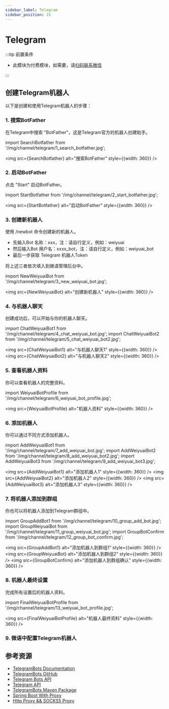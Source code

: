 ```yaml
---
sidebar_label: Telegram
sidebar_position: 15
---
```


# Telegram

:::tip 前置条件

- 此模块为付费模块，如需要，请[扫码联系微信](/img/wechat.png)

:::

## 创建Telegram机器人

以下是创建和使用Telegram机器人的步骤：

### 1. 搜索BotFather

在Telegram中搜索 "BotFather"，这是Telegram官方的机器人创建助手。

import SearchBotfather from '/img/channel/telegram/1_search_botfather.jpg';

<img src={SearchBotfather} alt="搜索BotFather" style={{width: 360}} />

### 2. 启动BotFather

点击 "Start" 启动BotFather。

import StartBotfather from '/img/channel/telegram/2_start_botfather.jpg';

<img src={StartBotfather} alt="启动BotFather" style={{width: 360}} />

### 3. 创建新机器人

使用 /newbot 命令创建新的机器人。

- 先输入Bot 名称：xxx，注：请自行定义，例如：weiyuai
- 然后输入Bot 用户名：xxxx_bot，注：请自行定义，例如：weiyuai_bot
- 最后一步获取 Telegram 机器人Token

将上述三者依次填入到微语管理后台中。

import NewWeiyuaiBot from '/img/channel/telegram/3_new_weiyuai_bot.jpg';

<img src={NewWeiyuaiBot} alt="创建新机器人" style={{width: 360}} />

### 4. 与机器人聊天

创建成功后，可以开始与你的机器人聊天。

import ChatWeiyuaiBot1 from '/img/channel/telegram/4_chat_weiyuai_bot.jpg';
import ChatWeiyuaiBot2 from '/img/channel/telegram/5_chat_weiyuai_bot2.jpg';

<img src={ChatWeiyuaiBot1} alt="与机器人聊天1" style={{width: 360}} />
<img src={ChatWeiyuaiBot2} alt="与机器人聊天2" style={{width: 360}} />

### 5. 查看机器人资料

你可以查看机器人的完整资料。

import WeiyuaiBotProfile from '/img/channel/telegram/6_weiyuai_bot_profile.jpg';

<img src={WeiyuaiBotProfile} alt="机器人资料" style={{width: 360}} />

### 6. 添加机器人

你可以通过不同方式添加机器人。

import AddWeiyuaiBot1 from '/img/channel/telegram/7_add_weiyuai_bot.jpg';
import AddWeiyuaiBot2 from '/img/channel/telegram/8_add_weiyuai_bot2.jpg';
import AddWeiyuaiBot3 from '/img/channel/telegram/9_add_weiyuai_bot3.jpg';

<img src={AddWeiyuaiBot1} alt="添加机器人1" style={{width: 360}} />
<img src={AddWeiyuaiBot2} alt="添加机器人2" style={{width: 360}} />
<img src={AddWeiyuaiBot3} alt="添加机器人3" style={{width: 360}} />

### 7. 将机器人添加到群组

你也可以将机器人添加到Telegram群组中。

import GroupAddBot1 from '/img/channel/telegram/10_group_add_bot.jpg';
import GroupWeiyuaiBot from '/img/channel/telegram/11_group_weiyuai_bot.jpg';
import GroupBotConfirm from '/img/channel/telegram/12_group_bot_confirm.jpg';

<img src={GroupAddBot1} alt="添加机器人到群组1" style={{width: 360}} />
<img src={GroupWeiyuaiBot} alt="添加机器人到群组2" style={{width: 360}} />
<img src={GroupBotConfirm} alt="添加机器人到群组确认" style={{width: 360}} />

### 8. 机器人最终设置

完成所有设置后的机器人资料。

import FinalWeiyuaiBotProfile from '/img/channel/telegram/13_weiyuai_bot_profile.jpg';

<img src={FinalWeiyuaiBotProfile} alt="机器人最终资料" style={{width: 360}} />

### 9. 微语中配置Telegram机器人

## 参考资源

<!-- Telegram官方sdk -->
- [TelegramBots Documentation](https://rubenlagus.github.io/TelegramBotsDocumentation/telegram-bots.html)
- [TelegramBots GitHub](https://github.com/rubenlagus/TelegramBots)
- [Telegram Bots API](https://core.telegram.org/bots)
- [Telegram API](https://core.telegram.org/api)
- [TelegramBots Maven Package](https://mvnrepository.com/artifact/org.telegram/telegrambots-meta)
- [Spring Boot With Proxy](https://rubenlagus.github.io/TelegramBotsDocumentation/lesson-10.html#now-it-s-time-for-our-custom-configurations)
- [Http Proxy && SOCKS5 Proxy](https://www.digitalocean.com/community/tutorials/how-to-set-up-squid-proxy-on-ubuntu-20-04)
